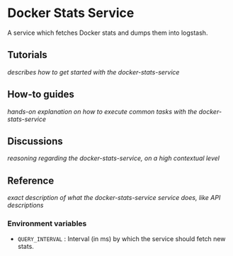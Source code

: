 # Docker Stats Service

A service which fetches Docker stats and dumps them into logstash.

## Tutorials

_describes how to get started with the docker-stats-service_

## How-to guides

_hands-on explanation on how to execute common tasks with the docker-stats-service_

## Discussions

_reasoning regarding the docker-stats-service, on a high contextual level_

## Reference

_exact description of what the docker-stats-service service does, like API descriptions_

### Environment variables

- `QUERY_INTERVAL` : Interval (in ms) by which the service should fetch new stats.
